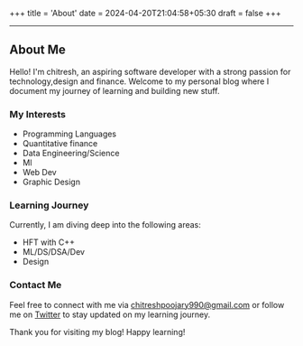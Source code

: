 +++
title = 'About'
date = 2024-04-20T21:04:58+05:30
draft = false
+++

---

## About Me

Hello! I'm chitresh, an aspiring software developer with a strong passion for technology,design and finance. Welcome to my personal blog where I document my journey of learning and building new stuff.

### My Interests

- Programming Languages
- Quantitative finance
- Data Engineering/Science
- Ml
- Web Dev
- Graphic Design

### Learning Journey

Currently, I am diving deep into the following areas:

- HFT with C++
- ML/DS/DSA/Dev
- Design

### Contact Me

Feel free to connect with me via [chitreshpoojary990@gmail.com](chitreshpoojary990@gmail.com) or follow me on [Twitter](https://twitter.com/chitreshpoojary) to stay updated on my learning journey.

Thank you for visiting my blog! Happy learning!

